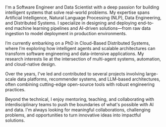<!-- Write your biography here. Tell the world about yourself. Link to your favorite [subreddit](http://reddit.com). You can put a picture in, too. The code is already in, just name your picture `prof_pic.png` and put it in the `img/` folder.

Put your address / P.O. box / other info right below your picture. You can also disable any these elements by editing `profile` property of the YAML header of your `_pages/about.md`. Edit `_bibliography/papers.bib` and Jekyll will render your [publications page](/al-folio/publications/) automatically.

Link to your social media connections, too. This theme is set up to use [Font Awesome icons](https://fontawesome.com/) and [Academicons](https://jpswalsh.github.io/academicons/), like the ones below. Add your Facebook, Twitter, LinkedIn, Google Scholar, or just disable all of them. -->

I'm a Software Engineer and Data Scientist with a deep passion for building intelligent systems that solve real-world problems. My expertise spans Artificial Intelligence, Natural Language Processing (NLP), Data Engineering, and Distributed Systems. I specialize in designing and deploying end-to-end machine learning pipelines and AI-driven solutions—from raw data ingestion to model deployment in production environments.

I’m currently embarking on a PhD in Cloud-Based Distributed Systems, where I’m exploring how intelligent agents and scalable architectures can transform software engineering and data-intensive applications. My research interests lie at the intersection of multi-agent systems, automation, and cloud-native design.

Over the years, I've led and contributed to several projects involving large-scale data platforms, recommender systems, and LLM-based architectures, often combining cutting-edge open-source tools with robust engineering practices.

Beyond the technical, I enjoy mentoring, teaching, and collaborating with interdisciplinary teams to push the boundaries of what's possible with AI and data. I'm always looking for meaningful collaborations, challenging problems, and opportunities to turn innovative ideas into impactful solutions.